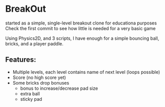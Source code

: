 # BreakOut
started as a simple, single-level breakout clone for educationa purposes
Check the first commit to see how little is needed for a very basic game

Using Physics2D, and 3 scripts, I have enough for a simple bouncing ball, bricks, and a player paddle.

## Features:
* Multiple levels, each level contains name of next level (loops possible)
* Score (no high score yet)
* Some bricks drop bonuses
  * bonus to increase/decrease pad size
  * extra ball
  * sticky pad
